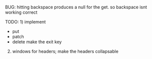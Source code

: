 BUG:
hitting backspace produces a null for the get. so backspace isnt working correct

TODO:
1)
implement
- put
- patch
- delete
make <esc> the exit key

2) windows for headers;
    make the headers collapsable
